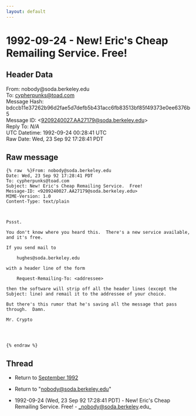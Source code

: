 ```yaml
---
layout: default
---
```


# 1992-09-24 - New! Eric's Cheap Remailing Service.  Free!

## Header Data

From: nobody<span>@</span>soda.berkeley.edu<br>
To: cypherpunks@toad.com<br>
Message Hash: bdccb11e37262b96d2fae5d7defb5b431acc6fb83513bf85f49373e0ee6376b5<br>
Message ID: \<9209240027.AA27179@soda.berkeley.edu\><br>
Reply To: _N/A_<br>
UTC Datetime: 1992-09-24 00:28:41 UTC<br>
Raw Date: Wed, 23 Sep 92 17:28:41 PDT<br>

## Raw message

```
{% raw  %}From: nobody@soda.berkeley.edu
Date: Wed, 23 Sep 92 17:28:41 PDT
To: cypherpunks@toad.com
Subject: New! Eric's Cheap Remailing Service.  Free!
Message-ID: <9209240027.AA27179@soda.berkeley.edu>
MIME-Version: 1.0
Content-Type: text/plain



Pssst.

You don't know where you heard this.  There's a new service available,
and it's free.

If you send mail to 

	hughes@soda.berkeley.edu

with a header line of the form

	Request-Remailing-To: <addressee>

then the software will strip off all the header lines (except the
Subject: line) and remail it to the addressee of your choice.

But there's this rumor that he's saving all the message that pass
through.  Damn.

Mr. Crypto




{% endraw %}
```

## Thread

+ Return to [September 1992](/archive/1992/09)

+ Return to "[nobody<span>@</span>soda.berkeley.edu](/author/nobody_at_soda_berkeley_edu)"

+ 1992-09-24 (Wed, 23 Sep 92 17:28:41 PDT) - New! Eric's Cheap Remailing Service.  Free! - _nobody@soda.berkeley.edu_

